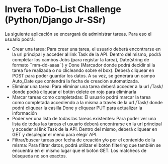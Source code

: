 # Invera ToDo-List Challenge (Python/Django Jr-SSr)

La siguiente aplicación se encargará de administrar tareas. Para eso el usuario podrá:

- Crear una tarea: Para crear una tarea, el usuario deberá encontrarse en la url principal y acceder al link Task de la API. Dentro del mismo, podrá completar los cambos Jobs (para registar la tarea), Date(string de formato ¨mm-dd-aaaa¨) y Done (Marcador donde podrá decidir si la tarea fue realizada o no clicleando sobre el box). Deberá cliquear en POST para poder guardar los datos. A su vez, se generará un campo Auto_Date que contendrá la fecha de creación automatizada.
- Eliminar una tarea: Para eliminar una tarea deberá acceder a la url /Task/<id de la tarea> donde podrá cliquear el botón delete en rojo para eliminarla
- Marcar tareas como completadas: El usuario podrá marcar la tarea como completada accediendo a la misma a través de la url /Task/<id de la tarea> donde podrá cliquear la casilla Done y cliquear PUT para actualizar la información
- Poder ver una lista de todas las tareas existentes: Para poder ver una lista de todas las tareas el usuario deberá encontrarse en la url principal y acceder al link Task de la API. Dentro del mismo, deberá cliquear en GET y desplegar el menú para elegir API.
- Filtrar/buscar tareas por fecha de creación y/o por el contenido de la misma: Para filtrar datos, podrá utilizar el botón filtering que también se encuentra en el mismo lugar que el botón GET. Los matcheos de búsqueda no son exactos.


